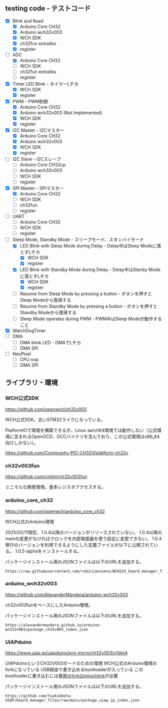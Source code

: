 ## testing code - テストコード

- [x] Blink and Read
  - [x] Arduino Core CH32
  - [x] Arduino wch32v003
  - [x] WCH SDK
  - [x] ch32fun extralibs
  - [x] register
- [ ] ADC
  - [x] Arduino Core CH32
  - [ ] WCH SDK
  - [ ] ch32fun extralibs
  - [ ] register
- [x] Timer LED Blink - タイマーLチカ
  - [x] WCH SDK
  - [x] register
- [x] PWM - PWM制御
  - [x] Arduino Core CH32
  - [x] Arduino wch32v003 (Not Implemented)
  - [x] WCH SDK
  - [x] register
- [x] I2C Master - I2Cマスター
  - [x] Arduino Core CH32
  - [x] Arduino wch32v003
  - [x] WCH SDK
  - [x] register
- [ ] I2C Slave - I2Cスレーブ
  - [ ] Arduino Core CH32cp
  - [ ] Arduino wch32v003
  - [ ] WCH SDK
  - [ ] register
- [x] SPI Master - SPIマスター
  - [x] Arduino Core CH32
  - [ ] WCH SDK
  - [ ] ch32fun
  - [ ] register
- [ ] UART
  - [ ] Arduino Core CH32
  - [ ] WCH SDK
  - [ ] register
- [ ] Sleep Mode, Standby Mode - スリープモード、スタンバイモード
  - [x] LED Blink with Sleep Mode during Delay - Delay中はSleep Modeに落とすLチカ
    - [x] WCH SDK
    - [x] register
  - [x] LED Blink with Standby Mode during Delay - Delay中はStanby Modeに落とすLチカ
    - [x] WCH SDK
    - [x] register
  - [ ] Resume from Sleep Mode by pressing a button - ボタンを押すとSleep Modeから復帰する
  - [ ] Resume from Standby Mode by pressing a button - ボタンを押すとStandby Modeから復帰する
  - [ ] Sleep Mode operates during PWM - PWM中はSleep Modeが動作すること
- [x] WatchDogTimer
- [ ] DMA
  - [ ] DMA blink LED - DMAでLチカ
  - [ ] DMA SPI
- [ ] NeoPixel
  - [ ] CPU nop
  - [ ] DMA SPI

## ライブラリ・環境

### WCH公式SDK

https://github.com/openwch/ch32v003

WCH公式SDK。古いSTM32ライクになっている。

PlatformIOで環境を構築できるが、Linux aarch64環境では動作しない（公式環境に含まれるOpenOCD、GCCバイナリを含んでおり、この公式環境はx86_64向けしかない）。

https://github.com/Community-PIO-CH32V/platform-ch32v

### ch32v003fun

https://github.com/cnlohr/ch32v003fun

ミニマルな開発環境。基本レジスタアクセスする。

### arduino_core_ch32

https://github.com/openwch/arduino_core_ch32

WCH公式のArduino環境

2025/02/11現在、1.0.4以降のバージョンがリリースされていない。
1.0.4以降のmainの変更がなければクロックを内部発振器を使う設定に変更できない。
1.0.4移行のバージョンを利用できるようにした定義ファイルが以下に公開されている。
1.0.5-alphaをインストールする。

パッケージインストール用のJSONファイルは以下のURLを追加する。

```
https://raw.githubusercontent.com/robinjanssens/WCH32V_board_manager_files/main/package_ch32v_index.json
```

### arduino_wch32v003

https://github.com/AlexanderMandera/arduino-wch32v003

ch32v003funをベースにしたArduino環境。

パッケージインストール用のJSONファイルは以下のURLを追加する。

```
https://alexandermandera.github.io/arduino-wch32v003/package_ch32v003_index.json
```

### UIAPduino

https://www.uiap.jp/uiapduino/pro-micro/ch32v003/v1dot4

UIAPduinoというCH32V003ボードのための環境
WCH公式のArduino環境のforkになっている
USB経由で書き込めるbootloaderが入っている
このbootloaderに書き込むには[専用のforkのminichlink](https://github.com/YuukiUmeta-UIAP/ch32v003fun/tree/master/minichlink)が必要

パッケージインストール用のJSONファイルは以下のURLを追加する。

```
https://github.com/YuukiUmeta-UIAP/board_manager_files/raw/main/package_uiap.jp_index.json
```

